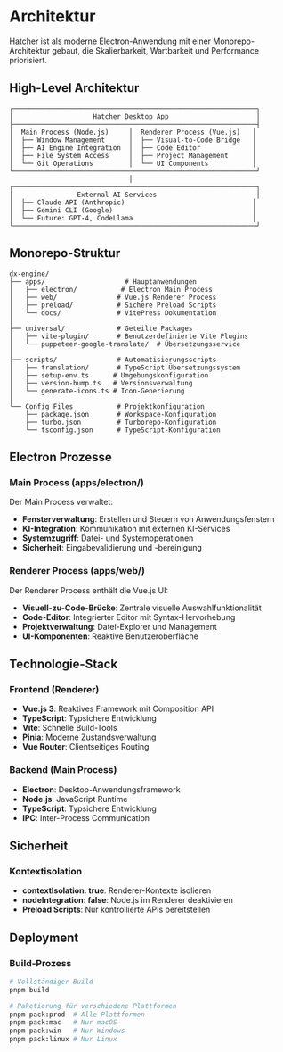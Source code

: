 # Architektur

Hatcher ist als moderne Electron-Anwendung mit einer Monorepo-Architektur gebaut, die Skalierbarkeit, Wartbarkeit und Performance priorisiert.

## High-Level Architektur

```
┌─────────────────────────────────────────────────────────────┐
│                    Hatcher Desktop App                      │
├─────────────────────────────────────────────────────────────┤
│  Main Process (Node.js)     │  Renderer Process (Vue.js)   │
│  ├── Window Management      │  ├── Visual-to-Code Bridge   │
│  ├── AI Engine Integration  │  ├── Code Editor             │
│  ├── File System Access     │  ├── Project Management      │
│  └── Git Operations         │  └── UI Components           │
└─────────────────────────────────────────────────────────────┘
                              │
┌─────────────────────────────────────────────────────────────┐
│                External AI Services                         │
│  ├── Claude API (Anthropic)                                │
│  ├── Gemini CLI (Google)                                   │
│  └── Future: GPT-4, CodeLlama                              │
└─────────────────────────────────────────────────────────────┘
```

## Monorepo-Struktur

```
dx-engine/
├── apps/                    # Hauptanwendungen
│   ├── electron/           # Electron Main Process
│   ├── web/               # Vue.js Renderer Process
│   ├── preload/           # Sichere Preload Scripts
│   └── docs/              # VitePress Dokumentation
│
├── universal/             # Geteilte Packages
│   ├── vite-plugin/       # Benutzerdefinierte Vite Plugins
│   └── puppeteer-google-translate/  # Übersetzungsservice
│
├── scripts/               # Automatisierungsscripts
│   ├── translation/       # TypeScript Übersetzungssystem
│   ├── setup-env.ts      # Umgebungskonfiguration
│   ├── version-bump.ts   # Versionsverwaltung
│   └── generate-icons.ts # Icon-Generierung
│
└── Config Files           # Projektkonfiguration
    ├── package.json       # Workspace-Konfiguration
    ├── turbo.json         # Turborepo-Konfiguration
    └── tsconfig.json      # TypeScript-Konfiguration
```

## Electron Prozesse

### Main Process (apps/electron/)

Der Main Process verwaltet:

- **Fensterverwaltung**: Erstellen und Steuern von Anwendungsfenstern
- **KI-Integration**: Kommunikation mit externen KI-Services
- **Systemzugriff**: Datei- und Systemoperationen
- **Sicherheit**: Eingabevalidierung und -bereinigung

### Renderer Process (apps/web/)

Der Renderer Process enthält die Vue.js UI:

- **Visuell-zu-Code-Brücke**: Zentrale visuelle Auswahlfunktionalität
- **Code-Editor**: Integrierter Editor mit Syntax-Hervorhebung
- **Projektverwaltung**: Datei-Explorer und Management
- **UI-Komponenten**: Reaktive Benutzeroberfläche

## Technologie-Stack

### Frontend (Renderer)

- **Vue.js 3**: Reaktives Framework mit Composition API
- **TypeScript**: Typsichere Entwicklung
- **Vite**: Schnelle Build-Tools
- **Pinia**: Moderne Zustandsverwaltung
- **Vue Router**: Clientseitiges Routing

### Backend (Main Process)

- **Electron**: Desktop-Anwendungsframework
- **Node.js**: JavaScript Runtime
- **TypeScript**: Typsichere Entwicklung
- **IPC**: Inter-Process Communication

## Sicherheit

### Kontextisolation

- **contextIsolation: true**: Renderer-Kontexte isolieren
- **nodeIntegration: false**: Node.js im Renderer deaktivieren
- **Preload Scripts**: Nur kontrollierte APIs bereitstellen

## Deployment

### Build-Prozess

```bash
# Vollständiger Build
pnpm build

# Paketierung für verschiedene Plattformen
pnpm pack:prod  # Alle Plattformen
pnpm pack:mac   # Nur macOS
pnpm pack:win   # Nur Windows
pnpm pack:linux # Nur Linux
```
